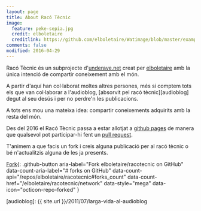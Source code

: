 ```yaml
---
layout: page
title: About Racó Tècnic
image:
  feature: peke-sepia.jpg
  credit: elboletaire
  creditlink: https://github.com/elboletaire/Watimage/blob/master/examples/files/LICENSE
comments: false
modified: 2016-04-29
---
```


Racó Tècnic és un subprojecte d'[underave.net][underave] creat per
[elboletaire][elboletaire] amb la única intenció de compartir
coneixement amb el món.

A partir d'aquí han col·laborat moltes altres persones, més si comptem tots els
que van col·laborar a l'audioblog,
[absorvit pel racó tècnic][audioblog] degut
al seu desús i per no perdre'n les publicacions.

A tots ens mou una mateixa idea: compartir coneixements adquirits amb la resta
del món.

Des del 2016 el Racó Tècnic passa a estar allotjat a [github pages][github pages]
de manera que qualsevol pot participar-hi fent un [pull request][pull request].

T'animem a que facis un fork i creis alguna publicació per al racó tècnic o bé
n'actualitzis alguna de les ja presents.

[Fork][fork]{:
  .github-button
  aria-label="Fork elboletaire/racotecnic on GitHub"
  data-count-aria-label="# forks on GitHub"
  data-count-api="/repos/elboletaire/racotecnic#forks_count"
  data-count-href="/elboletaire/racotecnic/network"
  data-style="mega"
  data-icon="octicon-repo-forked"
}

<script async defer src="https://buttons.github.io/buttons.js"></script>

[underave]: http://underave.net
[elboletaire]: https://github.com/elboletaire
[github pages]: https://pages.github.com/
[pull request]: https://github.com/elboletaire/racotecnic/pulls
[fork image]: https://img.shields.io/github/forks/elboletaire/racotecnic.svg?style=social&label=Fork
[fork]: https://github.com/elboletaire/racotecnic/fork
[audioblog]: {{ site.url }}/2011/07/larga-vida-al-audioblog
